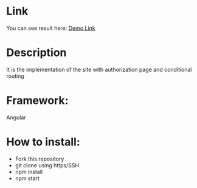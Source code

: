 # Link
You can see result here: [Demo Link](https://github.com/TarasHoliuk/authorization-angular)

# Description

It is the implementation of the site with authorization page and conditional routing

# Framework:

Angular

# How to install:

- Fork this repository
- git clone using https/SSH
- npm install
- npm start
